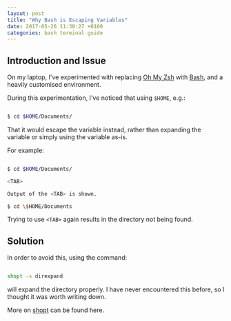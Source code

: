 ```yaml
---
layout: post
title: "Why Bash is Escaping Variables"
date: 2017-05-26 11:30:27 +0100
categories: bash terminal guide
---
```


## Introduction and Issue

On my laptop, I've experimented with replacing [Oh My Zsh](http://ohmyz.sh/) with [Bash](https://tiswww.case.edu/php/chet/bash/bashtop.html), and a heavily customised environment.

During this experimentation, I've noticed that using `$HOME`, e.g.:

```bash

$ cd $HOME/Documents/

``` 

That it would escape the variable instead, rather than expanding the variable or simply using the variable as-is.

For example:

```bash

$ cd $HOME/Documents/

<TAB>

Output of the <TAB> is shown.

$ cd \$HOME/Documents

```

Trying to use `<TAB>` again results in the directory not being found.


## Solution

In order to avoid this, using the command:

```bash

shopt -s direxpand

```

will expand the directory properly. I have never encountered this before, so I thought it was worth writing down.

More on [shopt](https://www.gnu.org/software/bash/manual/html_node/The-Shopt-Builtin.html) can be found here.
